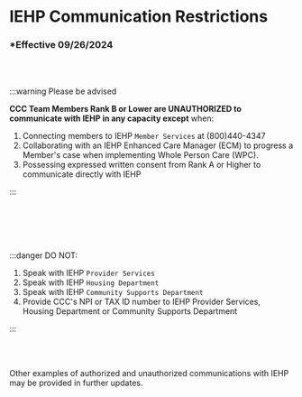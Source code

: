 # IEHP Communication Restrictions

### \*Effective 09/26/2024

<br></br>

:::warning Please be advised

**CCC Team Members Rank B or Lower are UNAUTHORIZED to communicate with IEHP in any
capacity except** when:

1. Connecting members to IEHP `Member Services` at (800)440-4347
2. Collaborating with an IEHP Enhanced Care Manager (ECM) to progress a Member's case when implementing
   Whole Person Care (WPC).
3. Possessing expressed written consent from Rank A or Higher to communicate directly with IEHP

:::

<br></br>
<br></br>

:::danger DO NOT:

1. Speak with IEHP `Provider Services`
2. Speak with IEHP `Housing Department`
3. Speak with IEHP `Community Supports Department`
4. Provide CCC's NPI or TAX ID number to IEHP Provider Services, Housing Department or Community Supports
   Department

:::

<br></br>

Other examples of authorized and unauthorized communications with IEHP may be provided in further updates.
